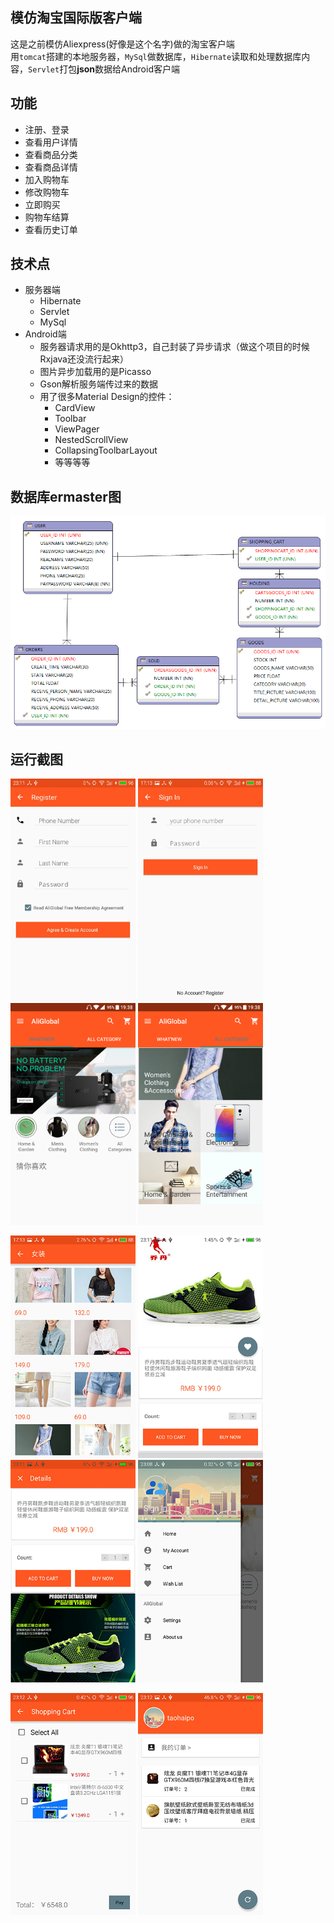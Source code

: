 ## 模仿淘宝国际版客户端
这是之前模仿Aliexpress(好像是这个名字)做的淘宝客户端  
用`tomcat`搭建的本地服务器，`MySql`做数据库，`Hibernate`读取和处理数据库内容，`Servlet`打包**json**数据给Android客户端

## 功能
- 注册、登录
- 查看用户详情
- 查看商品分类
- 查看商品详情
- 加入购物车
- 修改购物车
- 立即购买
- 购物车结算
- 查看历史订单

## 技术点
- 服务器端
  + Hibernate
  + Servlet
  + MySql
- Android端
  + 服务器请求用的是Okhttp3，自己封装了异步请求（做这个项目的时候Rxjava还没流行起来）
  + 图片异步加载用的是Picasso
  + Gson解析服务端传过来的数据
  + 用了很多Material Design的控件：
    * CardView
    * Toolbar
    * ViewPager
    * NestedScrollView
    * CollapsingToolbarLayout
    * 等等等等

## 数据库ermaster图
![](https://github.com/howshea/AliGlobal/raw/master/pictures/sql.png)

## 运行截图
<img src="https://github.com/howshea/AliGlobal/raw/master/pictures/1.png" width=200>  <img src="https://github.com/howshea/AliGlobal/raw/master/pictures/2.png" width=200>  <img src="https://github.com/howshea/AliGlobal/raw/master/pictures/3.png" width=200>  <img src="https://github.com/howshea/AliGlobal/raw/master/pictures/4.png" width=200>  

<img src="https://github.com/howshea/AliGlobal/raw/master/pictures/5.png" width=200>  <img src="https://github.com/howshea/AliGlobal/raw/master/pictures/6.png" width=200>  <img src="https://github.com/howshea/AliGlobal/raw/master/pictures/7.png" width=200>  <img src="https://github.com/howshea/AliGlobal/raw/master/pictures/8.png" width=200> 

<img src="https://github.com/howshea/AliGlobal/raw/master/pictures/9.png" width=200>  <img src="https://github.com/howshea/AliGlobal/raw/master/pictures/10.png" width=200> 

